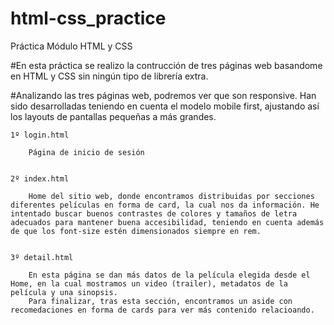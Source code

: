 # html-css_practice
Práctica  Módulo HTML y CSS

#En esta práctica se realizo la contrucción de tres páginas web basandome en HTML y CSS sin ningún tipo de librería extra.

#Analizando las tres páginas web, podremos ver que son responsive. Han sido desarrolladas teniendo en cuenta el modelo mobile first, ajustando así los layouts de pantallas pequeñas a más grandes.

    1º login.html 

        Página de inicio de sesión


    2º index.html

        Home del sitio web, donde encontramos distribuidas por secciones diferentes películas en forma de card, la cual nos da información. He intentado buscar buenos contrastes de colores y tamaños de letra adecuados para mantener buena accesibilidad, teniendo en cuenta además de que los font-size estén dimensionados siempre en rem.


    3º detail.html

        En esta página se dan más datos de la película elegida desde el Home, en la cual mostramos un video (trailer), metadatos de la película y una sinopsis.
        Para finalizar, tras esta sección, encontramos un aside con recomedaciones en forma de cards para ver más contenido relacioando.

